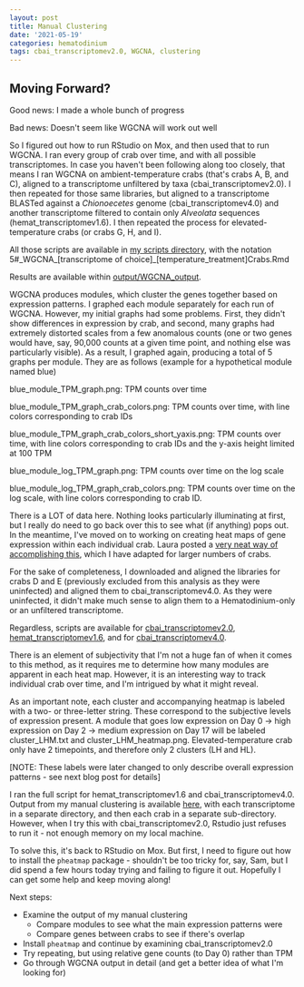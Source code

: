 ```yaml
---
layout: post
title: Manual Clustering
date: '2021-05-19'
categories: hematodinium
tags: cbai_transcriptomev2.0, WGCNA, clustering
---
```


## Moving Forward?

Good news: I made a whole bunch of progress

Bad news: Doesn't seem like WGCNA will work out well

So I figured out how to run RStudio on Mox, and then used that to run WGCNA. I ran every group of crab over time, and with all possible transcriptomes. In case you haven't been following along too closely, that means I ran WGCNA on ambient-temperature crabs (that's crabs A, B, and C), aligned to a transcriptome unfiltered by taxa (cbai_transcriptomev2.0). I then repeated for those same libraries, but aligned to a transcriptome BLASTed against a _Chionoecetes_ genome (cbai_transcriptomev4.0) and another transcriptome filtered to contain only _Alveolata_ sequences (hemat_transcriptomev1.6). I then repeated the process for elevated-temperature crabs (or crabs G, H, and I). 

All those scripts are available in [my scripts directory](https://github.com/afcoyle/hemat_bairdi_transcriptome/tree/main/scripts), with the notation 5#\_WGCNA\_[transcriptome of choice]_[temperature_treatment]Crabs.Rmd

Results are available within [output/WGCNA_output](https://github.com/afcoyle/hemat_bairdi_transcriptome/tree/main/output/WGCNA_output).

WGCNA produces modules, which cluster the genes together based on expression patterns. I graphed each module separately for each run of WGCNA. However, my initial graphs had some problems. First, they didn't show differences in expression by crab, and second, many graphs had extremely distorted scales from a few anomalous counts (one or two genes would have, say, 90,000 counts at a given time point, and nothing else was particularly visible). As a result, I graphed again, producing a total of 5 graphs per module. They are as follows (example for a hypothetical module named blue)

blue_module_TPM_graph.png: TPM counts over time

blue_module_TPM_graph_crab_colors.png: TPM counts over time, with line colors corresponding to crab IDs

blue_module_TPM_graph_crab_colors_short_yaxis.png: TPM counts over time, with line colors corresponding to crab IDs and the y-axis height limited at 100 TPM

blue_module_log_TPM_graph.png: TPM counts over time on the log scale

blue_module_log_TPM_graph_crab_colors.png: TPM counts over time on the log scale, with line colors corresponding to crab ID.

There is a LOT of data here. Nothing looks particularly illuminating at first, but I really do need to go back over this to see what (if anything) pops out. In the meantime, I've moved on to working on creating heat maps of gene expression within each individual crab. Laura posted a [very neat way of accomplishing this](https://github.com/RobertsLab/resources/discussions/1206), which I have adapted for larger numbers of crabs.

For the sake of completeness, I downloaded and aligned the libraries for crabs D and E (previously excluded from this analysis as they were uninfected) and aligned them to cbai_transcriptomev4.0. As they were uninfected, it didn't make much sense to align them to a Hematodinium-only or an unfiltered transcriptome. 

Regardless, scripts are available for [cbai_transcriptomev2.0](https://github.com/afcoyle/hemat_bairdi_transcriptome/blob/main/scripts/7_1_manual_clustering_cbaiv2.0.Rmd), [hemat_transcriptomev1.6](https://github.com/afcoyle/hemat_bairdi_transcriptome/blob/main/scripts/7_2_manual_clustering_hematv1.6.Rmd), and for [cbai_transcriptomev4.0](https://github.com/afcoyle/hemat_bairdi_transcriptome/blob/main/scripts/7_3_manual_clustering_cbaiv4.0.Rmd).

There is an element of subjectivity that I'm not a huge fan of when it comes to this method, as it requires me to determine how many modules are apparent in each heat map. However, it is an interesting way to track individual crab over time, and I'm intrigued by what it might reveal.

As an important note, each cluster and accompanying heatmap is labeled with a two- or three-letter string. These correspond to the subjective levels of expression present. A module that goes low expression on Day 0 -> high expression on Day 2 -> medium expression on Day 17 will be labeled cluster_LHM.txt and cluster_LHM_heatmap.png. Elevated-temperature crab only have 2 timepoints, and therefore only 2 clusters (LH and HL).


[NOTE: These labels were later changed to only describe overall expression patterns - see next blog post for details]

I ran the full script for hemat_transcriptomev1.6 and cbai_transcriptomev4.0. Output from my manual clustering is available [here](https://github.com/afcoyle/hemat_bairdi_transcriptome/tree/main/output/manual_clustering), with each transcriptome in a separate directory, and then each crab in a separate sub-directory. However, when I try this with cbai_transcriptomev2.0, Rstudio just refuses to run it - not enough memory on my local machine. 

To solve this, it's back to RStudio on Mox. But first, I need to figure out how to install the `pheatmap` package - shouldn't be too tricky for, say, Sam, but I did spend a few hours today trying and failing to figure it out. Hopefully I can get some help and keep moving along! 

Next steps:
- Examine the output of my manual clustering
    - Compare modules to see what the main expression patterns were
    - Compare genes between crabs to see if there's overlap
- Install `pheatmap` and continue by examining cbai_transcriptomev2.0
- Try repeating, but using relative gene counts (to Day 0) rather than TPM
- Go through WGCNA output in detail (and get a better idea of what I'm looking for)


